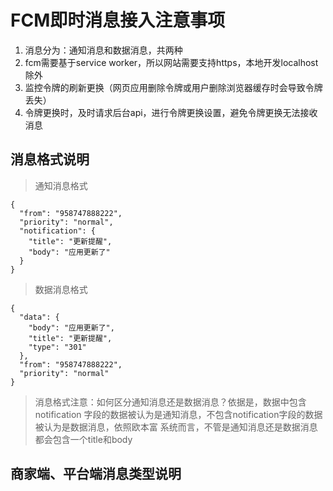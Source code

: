# FCM即时消息接入注意事项
1. 消息分为：通知消息和数据消息，共两种
2. fcm需要基于service worker，所以网站需要支持https，本地开发localhost除外
3. 监控令牌的刷新更换（网页应用删除令牌或用户删除浏览器缓存时会导致令牌丢失）
4. 令牌更换时，及时请求后台api，进行令牌更换设置，避免令牌更换无法接收消息

## 消息格式说明
> 通知消息格式
```angular2html
{
  "from": "958747888222",
  "priority": "normal",
  "notification": {
    "title": "更新提醒",
    "body": "应用更新了"
  }
}
```
> 数据消息格式
```angular2html
{
  "data": {
    "body": "应用更新了",
    "title": "更新提醒",
    "type": "301"
  },
  "from": "958747888222",
  "priority": "normal"
}
```
> 消息格式注意：如何区分通知消息还是数据消息？依据是，数据中包含notification
字段的数据被认为是通知消息，不包含notification字段的数据被认为是数据消息，依照欧本富
系统而言，不管是通知消息还是数据消息都会包含一个title和body

## 商家端、平台端消息类型说明


